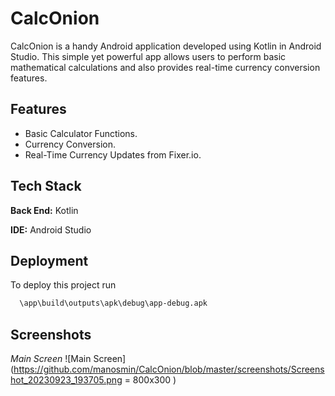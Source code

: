 
# CalcOnion

CalcOnion is a handy Android application developed using Kotlin in Android Studio. This simple yet powerful app allows users to perform basic mathematical calculations and also provides real-time currency conversion features.


## Features

- Basic Calculator Functions.
- Currency Conversion.
- Real-Time Currency Updates from Fixer.io.



## Tech Stack

**Back End:** Kotlin

**IDE:** Android Studio


## Deployment

To deploy this project run

```bash
  \app\build\outputs\apk\debug\app-debug.apk
```

## Screenshots
*Main Screen*
![Main Screen](https://github.com/manosmin/CalcOnion/blob/master/screenshots/Screenshot_20230923_193705.png = 800x300 )

